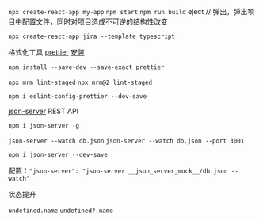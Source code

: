 `npx create-react-app my-app`
`npm start`
`npm run build`
eject // 弹出，弹出项目中配置文件，同时对项目造成不可逆的结构性改变

`npx create-react-app jira --template typescript`

格式化工具 [prettier](https://prettier.io/) [安装](https://prettier.io/docs/en/install.html)

`npm install --save-dev --save-exact prettier`

`npx mrm lint-staged`
`npx mrm@2 lint-staged`

`npm i eslint-config-prettier --dev-save`

[json-server](https://github.com/typicode/json-server/)
REST API

`npm i json-server -g`

`json-server --watch db.json`
`json-server --watch db.json --port 3001`

`npm i json-server --dev-save`

配置：`"json-server": "json-server __json_server_mock__/db.json --watch"`

状态提升

`undefined.name`
`undefined?.name`
